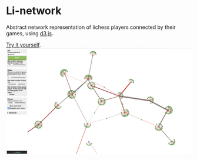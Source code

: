 # Li-network

Abstract network representation of lichess players connected by their games, using [d3.js](https://d3js.org).

[Try it yourself](https://kraktus.github.io/li-network).
![](example.png)
